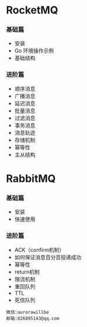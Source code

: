 # RocketMQ 

### 基础篇
- 安装
- Go 环境操作示例
- 基础结构

### 进阶篇
- 顺序消息
- 广播消息
- 延迟消息
- 批量消息
- 过滤消息
- 事务消息
- 消息轨迹
- 存储机制
- 幂等性
- 主从结构

# RabbitMQ
### 基础篇
- 安装
- 快速使用

### 进阶篇
- ACK（confirm机制）
- 如何保证消息百分百投递成功
- 幂等性
- return机制
- 限流机制
- 重回队列
- TTL
- 死信队列


````
微信:aurorawillbe
邮箱:826895143@qq.com
````
